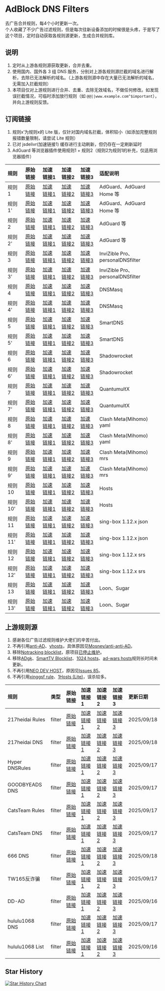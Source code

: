 # AdBlock DNS Filters
去广告合并规则，每4个小时更新一次。  
个人收藏了不少广告过滤规则，但是每次往新设备添加的时候很是头疼，于是写了这个项目，定时自动获取各规则源更新，生成合并规则库。

## 说明
1. 定时从上游各规则源获取更新，合并去重。
2. 使用国内、国外各 3 组 DNS 服务，分别对上游各规则源拦截的域名进行解析，去除已无法解析的域名。（上游各规则源中存在大量已无法解析的域名，无需加入拦截规则）
3. 本项目仅对上游规则进行合并、去重、去除无效域名，不做任何修改。如发现误拦截情况，可临时添加放行规则（如 `@@||www.example.com^$important`），并向上游规则反馈。

## 订阅链接
1. 规则x’为规则x的 Lite 版，仅针对国内域名拦截，体积较小（如添加完整规则报错数量限制，请尝试 Lite 规则）
2. 已对 jsdelivr(加速链接1) 缓存进行主动刷新，但仍存在一定刷新延时
3. AdGuard 等浏览器插件使用规则1 + 规则2（规则2为规则1的补充，仅适用浏览器插件）

| 规则 | 原始链接 | 加速链接1 | 加速链接2 | 加速链接3 | 适配说明 |
|:-|:-|:-|:-|:-|:-|
| 规则1 | [原始链接](https://raw.githubusercontent.com/trinitUnsalted/AdRules/main/rules/adblockdns.txt) | [加速链接1](https://gcore.jsdelivr.net/gh/trinitUnsalted/AdRules@main/rules/adblockdns.txt) | [加速链接2](https://github.boki.moe/https://raw.githubusercontent.com/trinitUnsalted/AdRules/main/rules/adblockdns.txt) | [加速链接3](https://ghfast.top/https://raw.githubusercontent.com/trinitUnsalted/AdRules/main/rules/adblockdns.txt) | AdGuard、AdGuard Home 等 |
| 规则1' | [原始链接](https://raw.githubusercontent.com/trinitUnsalted/AdRules/main/rules/adblockdnslite.txt) | [加速链接1](https://gcore.jsdelivr.net/gh/trinitUnsalted/AdRules@main/rules/adblockdnslite.txt) | [加速链接2](https://github.boki.moe/https://raw.githubusercontent.com/trinitUnsalted/AdRules/main/rules/adblockdnslite.txt) | [加速链接3](https://ghfast.top/https://raw.githubusercontent.com/trinitUnsalted/AdRules/main/rules/adblockdnslite.txt) | AdGuard、AdGuard Home 等 |
| 规则2 | [原始链接](https://raw.githubusercontent.com/trinitUnsalted/AdRules/main/rules/adblockfilters.txt) | [加速链接1](https://gcore.jsdelivr.net/gh/trinitUnsalted/AdRules@main/rules/adblockfilters.txt) | [加速链接2](https://github.boki.moe/https://raw.githubusercontent.com/trinitUnsalted/AdRules/main/rules/adblockfilters.txt) | [加速链接3](https://ghfast.top/https://raw.githubusercontent.com/trinitUnsalted/AdRules/main/rules/adblockfilters.txt) | AdGuard 等 |
| 规则2' | [原始链接](https://raw.githubusercontent.com/trinitUnsalted/AdRules/main/rules/adblockfilterslite.txt) | [加速链接1](https://gcore.jsdelivr.net/gh/trinitUnsalted/AdRules@main/rules/adblockfilterslite.txt) | [加速链接2](https://github.boki.moe/https://raw.githubusercontent.com/trinitUnsalted/AdRules/main/rules/adblockfilterslite.txt) | [加速链接3](https://ghfast.top/https://raw.githubusercontent.com/trinitUnsalted/AdRules/main/rules/adblockfilterslite.txt) | AdGuard 等 |
| 规则3 | [原始链接](https://raw.githubusercontent.com/trinitUnsalted/AdRules/main/rules/adblockdomain.txt) | [加速链接1](https://gcore.jsdelivr.net/gh/trinitUnsalted/AdRules@main/rules/adblockdomain.txt) | [加速链接2](https://github.boki.moe/https://raw.githubusercontent.com/trinitUnsalted/AdRules/main/rules/adblockdomain.txt) | [加速链接3](https://ghfast.top/https://raw.githubusercontent.com/trinitUnsalted/AdRules/main/rules/adblockdomain.txt) | InviZible Pro、personalDNSfilter |
| 规则3' | [原始链接](https://raw.githubusercontent.com/trinitUnsalted/AdRules/main/rules/adblockdomainlite.txt) | [加速链接1](https://gcore.jsdelivr.net/gh/trinitUnsalted/AdRules@main/rules/adblockdomainlite.txt) | [加速链接2](https://github.boki.moe/https://raw.githubusercontent.com/trinitUnsalted/AdRules/main/rules/adblockdomainlite.txt) | [加速链接3](https://ghfast.top/https://raw.githubusercontent.com/trinitUnsalted/AdRules/main/rules/adblockdomainlite.txt) | InviZible Pro、personalDNSfilter |
| 规则4 | [原始链接](https://raw.githubusercontent.com/trinitUnsalted/AdRules/main/rules/adblockdnsmasq.txt) | [加速链接1](https://gcore.jsdelivr.net/gh/trinitUnsalted/AdRules@main/rules/adblockdnsmasq.txt) | [加速链接2](https://github.boki.moe/https://raw.githubusercontent.com/trinitUnsalted/AdRules/main/rules/adblockdnsmasq.txt) | [加速链接3](https://ghfast.top/https://raw.githubusercontent.com/trinitUnsalted/AdRules/main/rules/adblockdnsmasq.txt) | DNSMasq |
| 规则4' | [原始链接](https://raw.githubusercontent.com/trinitUnsalted/AdRules/main/rules/adblockdnsmasqlite.txt) | [加速链接1](https://gcore.jsdelivr.net/gh/trinitUnsalted/AdRules@main/rules/adblockdnsmasqlite.txt) | [加速链接2](https://github.boki.moe/https://raw.githubusercontent.com/trinitUnsalted/AdRules/main/rules/adblockdnsmasqlite.txt) | [加速链接3](https://ghfast.top/https://raw.githubusercontent.com/trinitUnsalted/AdRules/main/rules/adblockdnsmasqlite.txt) | DNSMasq |
| 规则5 | [原始链接](https://raw.githubusercontent.com/trinitUnsalted/AdRules/main/rules/adblocksmartdns.conf) | [加速链接1](https://gcore.jsdelivr.net/gh/trinitUnsalted/AdRules@main/rules/adblocksmartdns.conf) | [加速链接2](https://github.boki.moe/https://raw.githubusercontent.com/trinitUnsalted/AdRules/main/rules/adblocksmartdns.conf) | [加速链接3](https://ghfast.top/https://raw.githubusercontent.com/trinitUnsalted/AdRules/main/rules/adblocksmartdns.conf) | SmartDNS |
| 规则5' | [原始链接](https://raw.githubusercontent.com/trinitUnsalted/AdRules/main/rules/adblocksmartdnslite.conf) | [加速链接1](https://gcore.jsdelivr.net/gh/trinitUnsalted/AdRules@main/rules/adblocksmartdnslite.conf) | [加速链接2](https://github.boki.moe/https://raw.githubusercontent.com/trinitUnsalted/AdRules/main/rules/adblocksmartdnslite.conf) | [加速链接3](https://ghfast.top/https://raw.githubusercontent.com/trinitUnsalted/AdRules/main/rules/adblocksmartdnslite.conf) | SmartDNS |
| 规则6 | [原始链接](https://raw.githubusercontent.com/trinitUnsalted/AdRules/main/rules/adblockclash.list) | [加速链接1](https://gcore.jsdelivr.net/gh/trinitUnsalted/AdRules@main/rules/adblockclash.list) | [加速链接2](https://github.boki.moe/https://raw.githubusercontent.com/trinitUnsalted/AdRules/main/rules/adblockclash.list) | [加速链接3](https://ghfast.top/https://raw.githubusercontent.com/trinitUnsalted/AdRules/main/rules/adblockclash.list) | Shadowrocket |
| 规则6' | [原始链接](https://raw.githubusercontent.com/trinitUnsalted/AdRules/main/rules/adblockclashlite.list) | [加速链接1](https://gcore.jsdelivr.net/gh/trinitUnsalted/AdRules@main/rules/adblockclashlite.list) | [加速链接2](https://github.boki.moe/https://raw.githubusercontent.com/trinitUnsalted/AdRules/main/rules/adblockclashlite.list) | [加速链接3](https://ghfast.top/https://raw.githubusercontent.com/trinitUnsalted/AdRules/main/rules/adblockclashlite.list) | Shadowrocket |
| 规则7 | [原始链接](https://raw.githubusercontent.com/trinitUnsalted/AdRules/main/rules/adblockqx.conf) | [加速链接1](https://gcore.jsdelivr.net/gh/trinitUnsalted/AdRules@main/rules/adblockqx.conf) | [加速链接2](https://github.boki.moe/https://raw.githubusercontent.com/trinitUnsalted/AdRules/main/rules/adblockqx.conf) | [加速链接3](https://ghfast.top/https://raw.githubusercontent.com/trinitUnsalted/AdRules/main/rules/adblockqx.conf) | QuantumultX |
| 规则7' | [原始链接](https://raw.githubusercontent.com/trinitUnsalted/AdRules/main/rules/adblockqxlite.conf) | [加速链接1](https://gcore.jsdelivr.net/gh/trinitUnsalted/AdRules@main/rules/adblockqxlite.conf) | [加速链接2](https://github.boki.moe/https://raw.githubusercontent.com/trinitUnsalted/AdRules/main/rules/adblockqxlite.conf) | [加速链接3](https://ghfast.top/https://raw.githubusercontent.com/trinitUnsalted/AdRules/main/rules/adblockqxlite.conf) | QuantumultX |
| 规则8 | [原始链接](https://raw.githubusercontent.com/trinitUnsalted/AdRules/main/rules/adblockmihomo.yaml) | [加速链接1](https://gcore.jsdelivr.net/gh/trinitUnsalted/AdRules@main/rules/adblockmihomo.yaml) | [加速链接2](https://github.boki.moe/https://raw.githubusercontent.com/trinitUnsalted/AdRules/main/rules/adblockmihomo.yaml) | [加速链接3](https://ghfast.top/https://raw.githubusercontent.com/trinitUnsalted/AdRules/main/rules/adblockmihomo.yaml) | Clash Meta(Mihomo) yaml |
| 规则8' | [原始链接](https://raw.githubusercontent.com/trinitUnsalted/AdRules/main/rules/adblockmihomolite.yaml) | [加速链接1](https://gcore.jsdelivr.net/gh/trinitUnsalted/AdRules@main/rules/adblockmihomolite.yaml) | [加速链接2](https://github.boki.moe/https://raw.githubusercontent.com/trinitUnsalted/AdRules/main/rules/adblockmihomolite.yaml) | [加速链接3](https://ghfast.top/https://raw.githubusercontent.com/trinitUnsalted/AdRules/main/rules/adblockmihomolite.yaml) | Clash Meta(Mihomo) yaml |
| 规则9 | [原始链接](https://raw.githubusercontent.com/trinitUnsalted/AdRules/main/rules/adblockmihomo.mrs) | [加速链接1](https://gcore.jsdelivr.net/gh/trinitUnsalted/AdRules@main/rules/adblockmihomo.mrs) | [加速链接2](https://github.boki.moe/https://raw.githubusercontent.com/trinitUnsalted/AdRules/main/rules/adblockmihomo.mrs) | [加速链接3](https://ghfast.top/https://raw.githubusercontent.com/trinitUnsalted/AdRules/main/rules/adblockmihomo.mrs) | Clash Meta(Mihomo) mrs |
| 规则9' | [原始链接](https://raw.githubusercontent.com/trinitUnsalted/AdRules/main/rules/adblockmihomolite.mrs) | [加速链接1](https://gcore.jsdelivr.net/gh/trinitUnsalted/AdRules@main/rules/adblockmihomolite.mrs) | [加速链接2](https://github.boki.moe/https://raw.githubusercontent.com/trinitUnsalted/AdRules/main/rules/adblockmihomolite.mrs) | [加速链接3](https://ghfast.top/https://raw.githubusercontent.com/trinitUnsalted/AdRules/main/rules/adblockmihomolite.mrs) | Clash Meta(Mihomo) mrs |
| 规则10 | [原始链接](https://raw.githubusercontent.com/trinitUnsalted/AdRules/main/rules/adblockhosts.txt) | [加速链接1](https://gcore.jsdelivr.net/gh/trinitUnsalted/AdRules@main/rules/adblockhosts.txt) | [加速链接2](https://github.boki.moe/https://raw.githubusercontent.com/trinitUnsalted/AdRules/main/rules/adblockhosts.txt) | [加速链接3](https://ghfast.top/https://raw.githubusercontent.com/trinitUnsalted/AdRules/main/rules/adblockhosts.txt) | Hosts |
| 规则10' | [原始链接](https://raw.githubusercontent.com/trinitUnsalted/AdRules/main/rules/adblockhostslite.txt) | [加速链接1](https://gcore.jsdelivr.net/gh/trinitUnsalted/AdRules@main/rules/adblockhostslite.txt) | [加速链接2](https://github.boki.moe/https://raw.githubusercontent.com/trinitUnsalted/AdRules/main/rules/adblockhostslite.txt) | [加速链接3](https://ghfast.top/https://raw.githubusercontent.com/trinitUnsalted/AdRules/main/rules/adblockhostslite.txt) | Hosts |
| 规则11 | [原始链接](https://raw.githubusercontent.com/trinitUnsalted/AdRules/main/rules/adblocksingbox.json) | [加速链接1](https://gcore.jsdelivr.net/gh/trinitUnsalted/AdRules@main/rules/adblocksingbox.json) | [加速链接2](https://github.boki.moe/https://raw.githubusercontent.com/trinitUnsalted/AdRules/main/rules/adblocksingbox.json) | [加速链接3](https://ghfast.top/https://raw.githubusercontent.com/trinitUnsalted/AdRules/main/rules/adblocksingbox.json) | sing-box 1.12.x json |
| 规则11' | [原始链接](https://raw.githubusercontent.com/trinitUnsalted/AdRules/main/rules/adblocksingboxlite.json) | [加速链接1](https://gcore.jsdelivr.net/gh/trinitUnsalted/AdRules@main/rules/adblocksingboxlite.json) | [加速链接2](https://github.boki.moe/https://raw.githubusercontent.com/trinitUnsalted/AdRules/main/rules/adblocksingboxlite.json) | [加速链接3](https://ghfast.top/https://raw.githubusercontent.com/trinitUnsalted/AdRules/main/rules/adblocksingboxlite.json) | sing-box 1.12.x json |
| 规则12 | [原始链接](https://raw.githubusercontent.com/trinitUnsalted/AdRules/main/rules/adblocksingbox.srs) | [加速链接1](https://gcore.jsdelivr.net/gh/trinitUnsalted/AdRules@main/rules/adblocksingbox.srs) | [加速链接2](https://github.boki.moe/https://raw.githubusercontent.com/trinitUnsalted/AdRules/main/rules/adblocksingbox.srs) | [加速链接3](https://ghfast.top/https://raw.githubusercontent.com/trinitUnsalted/AdRules/main/rules/adblocksingbox.srs) | sing-box 1.12.x srs |
| 规则12' | [原始链接](https://raw.githubusercontent.com/trinitUnsalted/AdRules/main/rules/adblocksingboxlite.srs) | [加速链接1](https://gcore.jsdelivr.net/gh/trinitUnsalted/AdRules@main/rules/adblocksingboxlite.srs) | [加速链接2](https://github.boki.moe/https://raw.githubusercontent.com/trinitUnsalted/AdRules/main/rules/adblocksingboxlite.srs) | [加速链接3](https://ghfast.top/https://raw.githubusercontent.com/trinitUnsalted/AdRules/main/rules/adblocksingboxlite.srs) | sing-box 1.12.x srs |
| 规则13 | [原始链接](https://raw.githubusercontent.com/trinitUnsalted/AdRules/main/rules/adblockloon.list) | [加速链接1](https://gcore.jsdelivr.net/gh/trinitUnsalted/AdRules@main/rules/adblockloon.list) | [加速链接2](https://github.boki.moe/https://raw.githubusercontent.com/trinitUnsalted/AdRules/main/rules/adblockloon.list) | [加速链接3](https://ghfast.top/https://raw.githubusercontent.com/trinitUnsalted/AdRules/main/rules/adblockloon.list) | Loon、Sugar |
| 规则13' | [原始链接](https://raw.githubusercontent.com/trinitUnsalted/AdRules/main/rules/adblockloonlite.list) | [加速链接1](https://gcore.jsdelivr.net/gh/trinitUnsalted/AdRules@main/rules/adblockloonlite.list) | [加速链接2](https://github.boki.moe/https://raw.githubusercontent.com/trinitUnsalted/AdRules/main/rules/adblockloonlite.list) | [加速链接3](https://ghfast.top/https://raw.githubusercontent.com/trinitUnsalted/AdRules/main/rules/adblockloonlite.list) | Loon、Sugar |

## 上游规则源
1. 感谢各位广告过滤规则维护大佬们的辛苦付出。
2. 不再引用[anti-AD](https://anti-ad.net/adguard.txt)、[yhosts](https://raw.githubusercontent.com/VeleSila/yhosts/master/hosts.txt)，具体原因见[Mosney/anti-anti-AD](https://github.com/Mosney/anti-anti-AD)。
3. 移除[Notracking blocklist](https://raw.githubusercontent.com/notracking/hosts-blocklists/master/adblock/adblock.txt)，原项目[已停止维护](https://github.com/notracking/hosts-blocklists/issues/900)。
4. 移除[ADgk](https://raw.githubusercontent.com/banbendalao/ADgk/master/ADgk.txt)、[SmartTV Blocklist](https://raw.githubusercontent.com/Perflyst/PiHoleBlocklist/master/SmartTV-AGH.txt)、[1024 hosts](https://raw.githubusercontent.com/Goooler/1024_hosts/master/hosts)、[ad-wars hosts](https://raw.githubusercontent.com/jdlingyu/ad-wars/master/hosts)规则长时间未更新。
5. 不再引用[NEO DEV HOST](https://github.com/neodevpro/neodevhost/blob/master/lite_adblocker)，原因见[Issues 85](https://github.com/217heidai/adblockfilters/issues/85)。
6. 不再引用[xinggsf rule](https://raw.githubusercontent.com/xinggsf/Adblock-Plus-Rule/master/rule.txt)、[1Hosts (Lite)](https://raw.githubusercontent.com/badmojr/1Hosts/master/Lite/adblock.txt)，误杀较多。

| 规则 | 类型 | 原始链接 | 加速链接1 | 加速链接2 | 加速链接3 | 更新日期 |
|:-|:-|:-|:-|:-|:-|:-|
| 217heidai Rules | filter | [原始链接](https://raw.githubusercontent.com/217heidai/adblockfilters/main/rules/adblockfilters.txt) | [加速链接1](https://gcore.jsdelivr.net/gh/trinitUnsalted/AdRules@main/rules/217heidai_Rules.txt) | [加速链接2](https://github.boki.moe/https://raw.githubusercontent.com/trinitUnsalted/AdRules/main/rules/217heidai_Rules.txt) | [加速链接3](https://ghfast.top/https://raw.githubusercontent.com/trinitUnsalted/AdRules/main/rules/217heidai_Rules.txt) | 2025/09/18 |
| 217heidai DNS | filter | [原始链接](https://raw.githubusercontent.com/217heidai/adblockfilters/main/rules/adblockdns.txt) | [加速链接1](https://gcore.jsdelivr.net/gh/trinitUnsalted/AdRules@main/rules/217heidai_DNS.txt) | [加速链接2](https://github.boki.moe/https://raw.githubusercontent.com/trinitUnsalted/AdRules/main/rules/217heidai_DNS.txt) | [加速链接3](https://ghfast.top/https://raw.githubusercontent.com/trinitUnsalted/AdRules/main/rules/217heidai_DNS.txt) | 2025/09/18 |
| Hyper DNSRules | filter | [原始链接](https://raw.githubusercontent.com/Lynricsy/HyperADRules/master/dns.txt) | [加速链接1](https://gcore.jsdelivr.net/gh/trinitUnsalted/AdRules@main/rules/Hyper_DNSRules.txt) | [加速链接2](https://github.boki.moe/https://raw.githubusercontent.com/trinitUnsalted/AdRules/main/rules/Hyper_DNSRules.txt) | [加速链接3](https://ghfast.top/https://raw.githubusercontent.com/trinitUnsalted/AdRules/main/rules/Hyper_DNSRules.txt) | 2025/09/17 |
| GOODBYEADS DNS | filter | [原始链接](https://raw.githubusercontent.com/8680/GOODBYEADS/master/data/rules/dns.txt) | [加速链接1](https://gcore.jsdelivr.net/gh/trinitUnsalted/AdRules@main/rules/GOODBYEADS_DNS.txt) | [加速链接2](https://github.boki.moe/https://raw.githubusercontent.com/trinitUnsalted/AdRules/main/rules/GOODBYEADS_DNS.txt) | [加速链接3](https://ghfast.top/https://raw.githubusercontent.com/trinitUnsalted/AdRules/main/rules/GOODBYEADS_DNS.txt) | 2025/09/17 |
| CatsTeam Rules | filter | [原始链接](https://raw.githubusercontent.com/Cats-Team/AdRules/main/adblock_plus.txt) | [加速链接1](https://gcore.jsdelivr.net/gh/trinitUnsalted/AdRules@main/rules/CatsTeam_Rules.txt) | [加速链接2](https://github.boki.moe/https://raw.githubusercontent.com/trinitUnsalted/AdRules/main/rules/CatsTeam_Rules.txt) | [加速链接3](https://ghfast.top/https://raw.githubusercontent.com/trinitUnsalted/AdRules/main/rules/CatsTeam_Rules.txt) | 2025/09/17 |
| CatsTeam  DNS | filter | [原始链接](https://raw.githubusercontent.com/Cats-Team/AdRules/main/dns.txt) | [加速链接1](https://gcore.jsdelivr.net/gh/trinitUnsalted/AdRules@main/rules/CatsTeam__DNS.txt) | [加速链接2](https://github.boki.moe/https://raw.githubusercontent.com/trinitUnsalted/AdRules/main/rules/CatsTeam__DNS.txt) | [加速链接3](https://ghfast.top/https://raw.githubusercontent.com/trinitUnsalted/AdRules/main/rules/CatsTeam__DNS.txt) | 2025/09/17 |
| 666  DNS | filter | [原始链接](https://raw.githubusercontent.com/qq5460168/666/master/dns.txt) | [加速链接1](https://gcore.jsdelivr.net/gh/trinitUnsalted/AdRules@main/rules/666__DNS.txt) | [加速链接2](https://github.boki.moe/https://raw.githubusercontent.com/trinitUnsalted/AdRules/main/rules/666__DNS.txt) | [加速链接3](https://ghfast.top/https://raw.githubusercontent.com/trinitUnsalted/AdRules/main/rules/666__DNS.txt) | 2025/09/18 |
| TW165反诈骗 | filter | [原始链接](https://filter.futa.gg/TW165_abp.txt) | [加速链接1](https://gcore.jsdelivr.net/gh/trinitUnsalted/AdRules@main/rules/TW165反诈骗.txt) | [加速链接2](https://github.boki.moe/https://raw.githubusercontent.com/trinitUnsalted/AdRules/main/rules/TW165反诈骗.txt) | [加速链接3](https://ghfast.top/https://raw.githubusercontent.com/trinitUnsalted/AdRules/main/rules/TW165反诈骗.txt) | 2025/09/17 |
| DD-AD | filter | [原始链接](https://raw.githubusercontent.com/afwfv/DD-AD/main/rule/DD-AD.txt) | [加速链接1](https://gcore.jsdelivr.net/gh/trinitUnsalted/AdRules@main/rules/DD-AD.txt) | [加速链接2](https://github.boki.moe/https://raw.githubusercontent.com/trinitUnsalted/AdRules/main/rules/DD-AD.txt) | [加速链接3](https://ghfast.top/https://raw.githubusercontent.com/trinitUnsalted/AdRules/main/rules/DD-AD.txt) | 2025/09/16 |
| hululu1068 DNS | filter | [原始链接](https://raw.githubusercontent.com/hululu1068/AdGuard-Rule/main/rule/adgh.txt) | [加速链接1](https://gcore.jsdelivr.net/gh/trinitUnsalted/AdRules@main/rules/hululu1068_DNS.txt) | [加速链接2](https://github.boki.moe/https://raw.githubusercontent.com/trinitUnsalted/AdRules/main/rules/hululu1068_DNS.txt) | [加速链接3](https://ghfast.top/https://raw.githubusercontent.com/trinitUnsalted/AdRules/main/rules/hululu1068_DNS.txt) | 2025/09/17 |
| hululu1068 List | filter | [原始链接](https://raw.githubusercontent.com/hululu1068/AdGuard-Rule/main/rule/mylist.txt) | [加速链接1](https://gcore.jsdelivr.net/gh/trinitUnsalted/AdRules@main/rules/hululu1068_List.txt) | [加速链接2](https://github.boki.moe/https://raw.githubusercontent.com/trinitUnsalted/AdRules/main/rules/hululu1068_List.txt) | [加速链接3](https://ghfast.top/https://raw.githubusercontent.com/trinitUnsalted/AdRules/main/rules/hululu1068_List.txt) | 2025/09/16 |

## Star History
[![Star History Chart](https://api.star-history.com/svg?repos=trinitUnsalted/AdRules&type=Date)](https://www.star-history.com/#trinitUnsalted/AdRules&Date)
